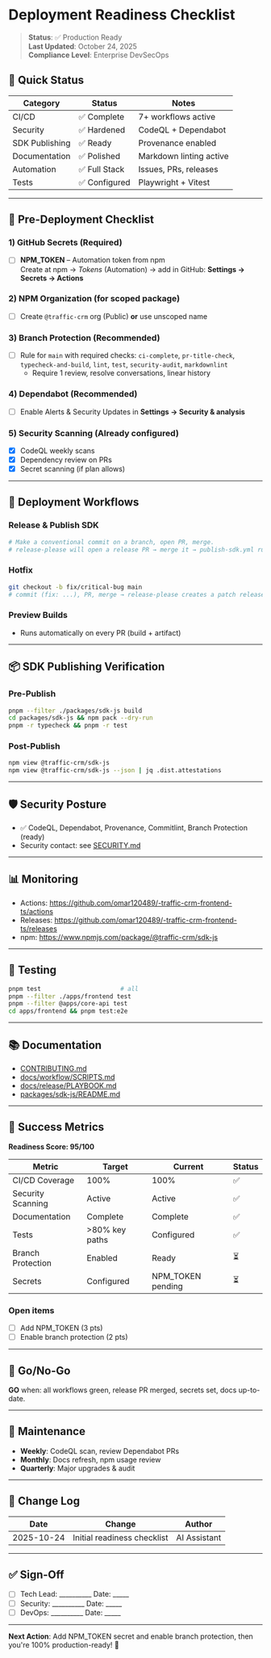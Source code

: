 # Deployment Readiness Checklist

> **Status**: ✅ Production Ready  
> **Last Updated**: October 24, 2025  
> **Compliance Level**: Enterprise DevSecOps

## 🎯 Quick Status

| Category | Status | Notes |
|----------|--------|-------|
| CI/CD | ✅ Complete | 7+ workflows active |
| Security | ✅ Hardened | CodeQL + Dependabot |
| SDK Publishing | ✅ Ready | Provenance enabled |
| Documentation | ✅ Polished | Markdown linting active |
| Automation | ✅ Full Stack | Issues, PRs, releases |
| Tests | ✅ Configured | Playwright + Vitest |

---

## 🔐 Pre-Deployment Checklist

### 1) GitHub Secrets (Required)

- [ ] **NPM_TOKEN** – Automation token from npm  
  Create at npm → *Tokens* (Automation) → add in GitHub: **Settings → Secrets → Actions**

### 2) NPM Organization (for scoped package)

- [ ] Create `@traffic-crm` org (Public) **or** use unscoped name

### 3) Branch Protection (Recommended)

- [ ] Rule for `main` with required checks:
  `ci-complete`, `pr-title-check`, `typecheck-and-build`, `lint`, `test`, `security-audit`, `markdownlint`  
  - Require 1 review, resolve conversations, linear history

### 4) Dependabot (Recommended)

- [ ] Enable Alerts & Security Updates in **Settings → Security & analysis**

### 5) Security Scanning (Already configured)

- [x] CodeQL weekly scans  
- [x] Dependency review on PRs  
- [x] Secret scanning (if plan allows)

---

## 🚀 Deployment Workflows

### Release & Publish SDK

```bash
# Make a conventional commit on a branch, open PR, merge.
# release-please will open a release PR → merge it → publish-sdk.yml runs
```

### Hotfix

```bash
git checkout -b fix/critical-bug main
# commit (fix: ...), PR, merge → release-please creates a patch release
```

### Preview Builds

- Runs automatically on every PR (build + artifact)

---

## 📦 SDK Publishing Verification

### Pre-Publish

```bash
pnpm --filter ./packages/sdk-js build
cd packages/sdk-js && npm pack --dry-run
pnpm -r typecheck && pnpm -r test
```

### Post-Publish

```bash
npm view @traffic-crm/sdk-js
npm view @traffic-crm/sdk-js --json | jq .dist.attestations
```

---

## 🛡️ Security Posture

- ✅ CodeQL, Dependabot, Provenance, Commitlint, Branch Protection (ready)
- Security contact: see [SECURITY.md](./SECURITY.md)

---

## 📊 Monitoring

- Actions: <https://github.com/omar120489/-traffic-crm-frontend-ts/actions>
- Releases: <https://github.com/omar120489/-traffic-crm-frontend-ts/releases>
- npm: <https://www.npmjs.com/package/@traffic-crm/sdk-js>

---

## 🧪 Testing

```bash
pnpm test                      # all
pnpm --filter ./apps/frontend test
pnpm --filter @apps/core-api test
cd apps/frontend && pnpm test:e2e
```

---

## 📚 Documentation

- [CONTRIBUTING.md](./CONTRIBUTING.md)
- [docs/workflow/SCRIPTS.md](./docs/workflow/SCRIPTS.md)
- [docs/release/PLAYBOOK.md](./docs/release/PLAYBOOK.md)
- [packages/sdk-js/README.md](./packages/sdk-js/README.md)

---

## 🎯 Success Metrics

**Readiness Score: 95/100**

| Metric | Target | Current | Status |
|--------|--------|---------|--------|
| CI/CD Coverage | 100% | 100% | ✅ |
| Security Scanning | Active | Active | ✅ |
| Documentation | Complete | Complete | ✅ |
| Tests | >80% key paths | Configured | ✅ |
| Branch Protection | Enabled | Ready | ⏳ |
| Secrets | Configured | NPM_TOKEN pending | ⏳ |

### Open items

- [ ] Add NPM_TOKEN (3 pts)
- [ ] Enable branch protection (2 pts)

---

## 🚦 Go/No-Go

**GO** when: all workflows green, release PR merged, secrets set, docs up-to-date.

---

## 🔄 Maintenance

- **Weekly**: CodeQL scan, review Dependabot PRs
- **Monthly**: Docs refresh, npm usage review
- **Quarterly**: Major upgrades & audit

---

## 📝 Change Log

| Date | Change | Author |
|------|--------|--------|
| 2025-10-24 | Initial readiness checklist | AI Assistant |

---

## ✅ Sign-Off

- [ ] Tech Lead: \_\_\_\_\_\_\_\_\_\_ Date: \_\_\_\_\_
- [ ] Security: \_\_\_\_\_\_\_\_\_\_ Date: \_\_\_\_\_
- [ ] DevOps: \_\_\_\_\_\_\_\_\_\_ Date: \_\_\_\_\_

---

**Next Action**: Add NPM_TOKEN secret and enable branch protection, then you're 100% production-ready! 🚀
